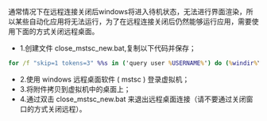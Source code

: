 通常情况下在远程连接关闭后windows将进入待机状态，无法进行界面渲染，所以某些自动化应用将无法运行，为了在远程连接关闭后仍然能够运行应用，需要使用下面的方式关闭远程桌面。



* 1.创建文件 close_mstsc_new.bat,复制以下代码并保存；
```bat
for /f "skip=1 tokens=3" %%s in ('query user %USERNAME%') do (%windir%\System32\tscon.exe %%s /dest:console)
```
* 2.使用 windows 远程桌面软件 ( mstsc ) 登录虚拟机；
* 3.将附件拷贝到虚拟机中的桌面上；
* 4.通过双击 close_mstsc_new.bat 来退出远程桌面连接（请不要通过关闭窗口的方式关闭远程）。
